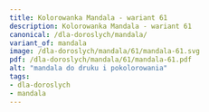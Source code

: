 ```yaml
---
title: Kolorowanka Mandala - wariant 61
description: Kolorowanka Mandala - wariant 61
canonical: /dla-doroslych/mandala/
variant_of: mandala
image: /dla-doroslych/mandala/61/mandala-61.svg
pdf: /dla-doroslych/mandala/61/mandala-61.pdf
alt: "mandala do druku i pokolorowania"
tags:
- dla-doroslych
- mandala
---
```

